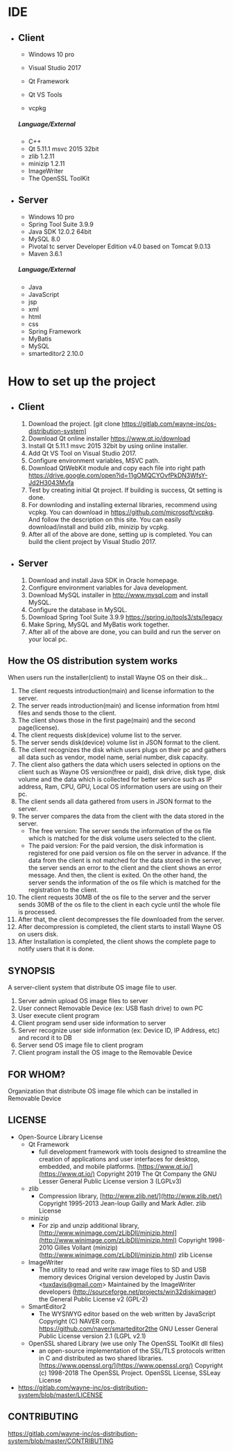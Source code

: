 # IDE

- ## Client

  - Windows 10 pro

  - Visual Studio 2017

  - Qt Framework

  - Qt VS Tools

  - vcpkg

  ##### Language/External

  - C++
  - Qt 5.11.1 msvc 2015 32bit
  - zlib 1.2.11
  - minizip 1.2.11
  - ImageWriter
  - The OpenSSL ToolKit

  

- ## Server

  - Windows 10 pro
  - Spring Tool Suite 3.9.9
  - Java SDK 12.0.2 64bit
  - MySQL 8.0
  - Pivotal tc server Developer Edition v4.0 based on Tomcat 9.0.13
  - Maven 3.6.1

  ##### Language/External

  - Java
  - JavaScript
  - jsp
  - xml
  - html
  - css
  - Spring Framework
  - MyBatis
  - MySQL
  - smarteditor2 2.10.0

# How to set up the project

- ## Client

  1. Download the project.
     [git clone https://gitlab.com/wayne-inc/os-distribution-system]
  2. Download Qt online installer https://www.qt.io/download
  3. Install Qt 5.11.1 msvc 2015 32bit by using online installer.
  4. Add Qt VS Tool on Visual Studio 2017.
  5. Configure environment variables, MSVC path.
  6. Download QtWebKit module and copy each file into right path 
     https://drive.google.com/open?id=11gOMQCYOvfPkDN3WfsY-Jd2H3043Mvfa
  7. Test by creating initial Qt project. If building is success, Qt setting is done.
  8. For downloding and installing external libraries, recommend using vcpkg. You can download in https://github.com/microsoft/vcpkg. And follow the description on this site. You can easily download/install and build zlib, minizip by vcpkg.
  9. After all of the above are done, setting up is completed. You can build the client project by Visual Studio 2017.

- ## Server

  1. Download and install Java SDK in Oracle homepage.
  2. Configure environment variables for Java development.
  3. Download MySQL installer in http://www.mysql.com and install MySQL.
  4. Configure the database in MySQL.
  5. Download Spring Tool Suite 3.9.9 https://spring.io/tools3/sts/legacy
  6. Make Spring, MySQL and MyBatis work together.
  7. After all of the above are done, you can build and run the server on your local pc.

## How the OS distribution system works

When users run the installer(client) to install Wayne OS on their disk...

1. The client requests introduction(main) and license information to the server.
2. The server reads introduction(main) and license information from html files and sends those to the client. 
3. The client shows those in the first page(main) and the second page(license).
4. The client requests disk(device) volume list to the server.
5. The server sends disk(device) volume list in JSON format to the client.
6. The client recognizes the disk which users plugs on their pc and gathers all data such as vendor, model name, serial number, disk capacity.
7. The client also gathers the data which users selected in options on the client such as Wayne OS version(free or paid), disk drive, disk type, disk volume and the data which is collected for better service such as IP address, Ram, CPU, GPU, Local OS information users are using on their pc.
8. The client sends all data gathered from users in JSON format to the server.
9. The server compares the data from the client with the data stored in the server.
   - The free version: The server sends the information of the os file which is matched for the disk volume users selected to the client.
   - The paid version: For the paid version, the disk information is registered for one paid version os file on the server in advance. If the data from the client is not matched for the data stored in the server, the server sends an error to the client and the client shows an error message. And then, the client is exited. On the other hand, the server sends the information of the os file which is matched for the registration to the client.
10. The client requests 30MB of the os file to the server and the server sends 30MB of the os file to the client in each cycle until the whole file is processed.
11. After that, the client decompresses the file downloaded from the server.
12. After decompression is completed, the client starts to install Wayne OS on users disk.
13. After Installation is completed, the client shows the complete page to notify users that it is done.

## SYNOPSIS

A server-client system that distribute OS image file to user.

1. Server admin upload OS image files to server
2. User connect Removable Device (ex: USB flash drive) to own PC
3. User execute client program
4. Client program send user side information to server
5. Server recognize user side information (ex: Device ID, IP Address, etc) and record it to DB
6. Server send OS image file to client program
7. Client program install the OS image to the Removable Device

## FOR WHOM?

Organization that distribute OS image file which can be installed in Removable Device

## LICENSE

- Open-Source Library License
  - Qt Framework
    - full development framework with tools designed to streamline the creation of applications and user interfaces for desktop, embedded, and mobile platforms. [https://www.qt.io/](https://www.qt.io/)
      Copyright 2019 The Qt Company
      the GNU Lesser General Public License version 3 (LGPLv3)
  - zlib
    - Compression library, [http://www.zlib.net/](http://www.zlib.net/)
      Copyright 1995-2013 Jean-loup Gailly and Mark Adler.
      zlib License
  - minizip
    - For zip and unzip additional library, [http://www.winimage.com/zLibDll/minizip.html](http://www.winimage.com/zLibDll/minizip.html)
      Copyright 1998-2010 Gilles Vollant (minizip) 
      (http://www.winimage.com/zLibDll/minizip.html)
      zlib License
  - ImageWriter
    - The utility to read and write raw image files to SD and USB memory devices
      Original version developed by Justin Davis 
      <[tuxdavis@gmail.com](mailto:tuxdavis@gmail.com)>
      Maintained by the ImageWriter developers
      (http://sourceforge.net/projects/win32diskimager)
      the General Public License v2 (GPL-2)
  - SmartEditor2
    - The WYSIWYG editor based on the web written by JavaScript
      Copyright (C) NAVER corp. https://github.com/naver/smarteditor2the 
      GNU Lesser General Public License version 2.1 (LGPL v2.1)
  - OpenSSL shared Library (we use only The OpenSSL ToolKit dll files)
    - an open-source implementation of the SSL/TLS protocols written in C and distributed as two shared libraries. [https://www.openssl.org/](https://www.openssl.org/)
      Copyright (c) 1998-2018 The OpenSSL Project.
      OpenSSL License, SSLeay License
- https://gitlab.com/wayne-inc/os-distribution-system/blob/master/LICENSE

## CONTRIBUTING

https://gitlab.com/wayne-inc/os-distribution-system/blob/master/CONTRIBUTING